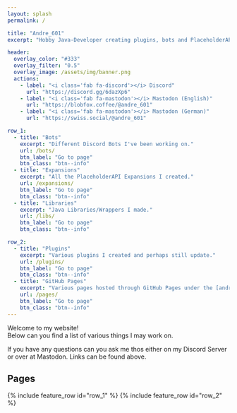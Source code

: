 ```yaml
---
layout: splash
permalink: /

title: "Andre_601"
excerpt: "Hobby Java-Developer creating plugins, bots and PlaceholderAPI Expansions."

header:
  overlay_color: "#333"
  overlay_filter: "0.5"
  overlay_image: /assets/img/banner.png
  actions:
    - label: "<i class='fab fa-discord'></i> Discord"
      url: "https://discord.gg/6dazXp6"
    - label: "<i class='fab fa-mastodon'></i> Mastodon (English)"
      url: "https://blobfox.coffee/@andre_601"
    - label: "<i class='fab fa-mastodon'></i> Mastodon (German)"
      url: "https://swiss.social/@andre_601"

row_1:
  - title: "Bots"
    excerpt: "Different Discord Bots I've been working on."
    url: /bots/
    btn_label: "Go to page"
    btn_class: "btn--info"
  - title: "Expansions"
    excerpt: "All the PlaceholderAPI Expansions I created."
    url: /expansions/
    btn_label: "Go to page"
    btn_class: "btn--info"
  - title: "Libraries"
    excerpt: "Java Libraries/Wrappers I made."
    url: /libs/
    btn_label: "Go to page"
    btn_class: "btn--info"

row_2:
  - title: "Plugins"
    excerpt: "Various plugins I created and perhaps still update."
    url: /plugins/
    btn_label: "Go to page"
    btn_class: "btn--info"
  - title: "GitHub Pages"
    excerpt: "Various pages hosted through GitHub Pages under the [andre601.ch](https://andr601.ch) domain."
    url: /pages/
    btn_label: "Go to page"
    btn_class: "btn--info"
---
```


Welcome to my website!  
Below can you find a list of various things I may work on.

If you have any questions can you ask me thos either on my Discord Server or over at Mastodon. Links can be found above.

## Pages
{% include feature_row id="row_1" %}
{% include feature_row id="row_2" %}
